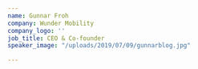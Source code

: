 ```yaml
---
name: Gunnar Froh
company: Wunder Mobility
company_logo: ''
job_title: CEO & Co-founder
speaker_image: "/uploads/2019/07/09/gunnarblog.jpg"

---
```

